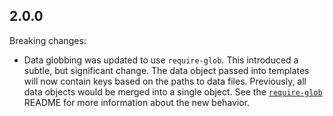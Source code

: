## 2.0.0

Breaking changes:

- Data globbing was updated to use `require-glob`. This introduced a subtle, but significant change. The data object passed into templates will now contain keys based on the paths to data files. Previously, all data objects would be merged into a single object. See the [`require-glob`][reqglob] README for more information about the new behavior.

[reqglob]: http://github.com/shannonmoeller/require-glob
